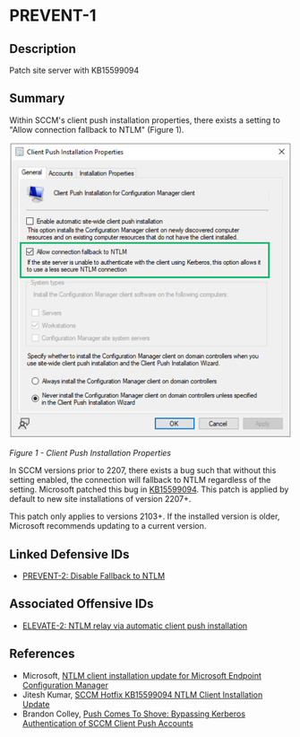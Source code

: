 # PREVENT-1

## Description
Patch site server with KB15599094

## Summary

Within SCCM's client push installation properties, there exists a setting to "Allow connection fallback to NTLM" (Figure 1).

![Figure 1](./prevent-1_ntlm-fallback.png)

_Figure 1 - Client Push Installation Properties_

In SCCM versions prior to 2207, there exists a bug such that without this setting enabled, the connection will fallback to NTLM regardless of the setting. Microsoft patched this bug in [KB15599094](https://learn.microsoft.com/en-us/mem/configmgr/hotfix/2207/15599094). This patch is applied by default to new site installations of version 2207+.

This patch only applies to versions 2103+. If the installed version is older, Microsoft recommends updating to a current version.

## Linked Defensive IDs
- [PREVENT-2: Disable Fallback to NTLM](../PREVENT-2/prevent-2_description.md)

## Associated Offensive IDs
- [ELEVATE-2: NTLM relay via automatic client push installation](../../../attack-techniques/ELEVATE/ELEVATE-2/ELEVATE-2_description.md)

## References
- Microsoft, [NTLM client installation update for Microsoft Endpoint Configuration Manager](https://learn.microsoft.com/en-us/mem/configmgr/hotfix/2207/15599094)
- Jitesh Kumar, [SCCM Hotfix KB15599094 NTLM Client Installation Update](https://www.anoopcnair.com/sccm-hotfix-kb15599094-ntlm-client-installation/)
- Brandon Colley, [Push Comes To Shove: Bypassing Kerberos Authentication of SCCM Client Push Accounts](https://www.hub.trimarcsecurity.com/post/push-comes-to-shove-bypassing-kerberos-authentication-of-sccm-client-push-accounts)